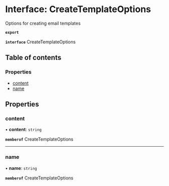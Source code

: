 # Interface: CreateTemplateOptions

Options for creating email templates

**`export`**

**`interface`** CreateTemplateOptions

## Table of contents

### Properties

- [content](CreateTemplateOptions.md#content)
- [name](CreateTemplateOptions.md#name)

## Properties

### content

• **content**: `string`

**`memberof`** CreateTemplateOptions

___

### name

• **name**: `string`

**`memberof`** CreateTemplateOptions
